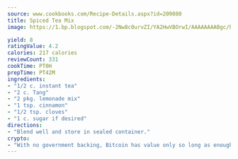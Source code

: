 ```yaml
---
source: www.cookbooks.com/Recipe-Details.aspx?id=209080
title: Spiced Tea Mix
image: https://1.bp.blogspot.com/-2Nw8c0urvZI/YA2HwVBOrwI/AAAAAAAABgc/hcoCuYbLRGghREWYfHLERS8jzKEXzVPXwCLcBGAsYHQ/s154/14.png

yield: 8
ratingValue: 4.2
calories: 217 calories
reviewCount: 331
cookTime: PT0H
prepTime: PT42M
ingredients:
- "1/2 c. instant tea"
- "2 c. Tang"
- "2 pkg. lemonade mix"
- "1 tsp. cinnamon"
- "1/2 tsp. cloves"
- "1 c. sugar if desired"
directions:
- "Blend well and store in sealed container."
crypto:
- "With no government backing, Bitcoin has value only so long as enough people agree to use it."
---
```

